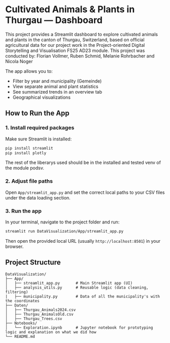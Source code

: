 # Cultivated Animals & Plants in Thurgau — Dashboard

This project provides a Streamlit dashboard to explore cultivated animals and plants in the canton of Thurgau, Switzerland, based on official agricultural data for our project work in the Project-oriented Digital Storytelling and Visualisation FS25 AD23 module. 
This project was conducted by: Florian Vollmer, Ruben Schmid, Melanie Rohrbacher and Nicola Noger

The app allows you to:
- Filter by year and municipality (Gemeinde)
- View separate animal and plant statistics
- See summarized trends in an overview tab
- Geographical visualizations

## How to Run the App

### 1. Install required packages
Make sure Streamlit is installed:
```bash
pip install streamlit 
pip install plotly
```
The rest of the liberarys used should be in the installed and tested venv of the module podsv.

### 2. Adjust file paths
Open `App/streamlit_app.py` and set the correct local paths to your CSV files under the data loading section.

### 3. Run the app
In your terminal, navigate to the project folder and run:

```bash
streamlit run DataVisualization/App/streamlit_app.py
```

Then open the provided local URL (usually `http://localhost:8501`) in your browser.

## Project Structure

```
DataVisualization/
├── App/
│   ├── streamlit_app.py       # Main Streamlit app (UI)
│   ├── analysis_utils.py      # Reusable logic (data cleaning, filtering)
|   ├── municipality.py        # Data of all the municipality's with the coordinates
├── Daten/
│   ├── Thurgau_Animals2024.csv
│   ├── Thurgau_AnimalsOld.csv
│   ├── Thurgau_Trees.csv
├── Notebooks/
│   └── Exploration.ipynb      # Jupyter notebook for prototyping logic and explanation on what we did how
└── README.md
```
